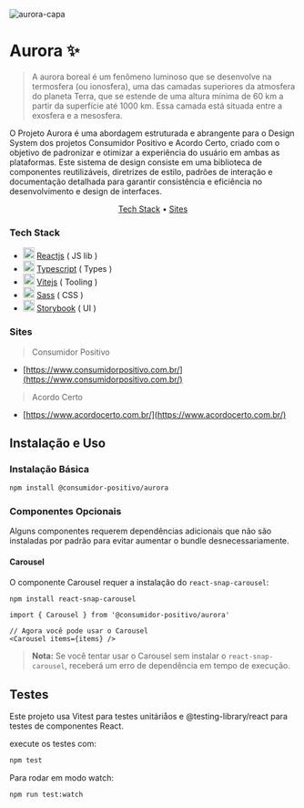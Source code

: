 ![aurora-capa](https://github.com/user-attachments/assets/87cc0477-e345-4b98-b17e-90e941744eab)

# Aurora ✨

> A aurora boreal é um fenômeno luminoso que se desenvolve na termosfera (ou ionosfera), uma das camadas superiores da atmosfera do planeta Terra, que se estende de uma altura mínima de 60 km a partir da superfície até 1000 km. Essa camada está situada entre a exosfera e a mesosfera.

O Projeto Aurora é uma abordagem estruturada e abrangente para o Design System dos projetos Consumidor Positivo e Acordo Certo, criado com o objetivo de padronizar e otimizar a experiência do usuário em ambas as plataformas. Este sistema de design consiste em uma biblioteca de componentes reutilizáveis, diretrizes de estilo, padrões de interação e documentação detalhada para garantir consistência e eficiência no desenvolvimento e design de interfaces.

<p align="center">
  <a href="#tech-stack">Tech Stack</a> •
  <a href="#sites">Sites</a>
</p>

### Tech Stack

- <img width="20" height="20" src="https://github.com/AcordoCertoBR/mono-debtor-hub-ui/assets/397832/2edb6c43-89a3-4c08-b126-96771d488e9b" /> [Reactjs](https://reactjs.org/) ( JS lib )
- <img width="20" height="20" src="https://github.com/AcordoCertoBR/mono-debtor-hub-ui/assets/397832/116d0ad2-55a8-4bd6-a8b8-4fbdb3aab82b" /> [Typescript](https://www.typescriptlang.org/) ( Types )
- <img width="20" height="20" src="https://github.com/AcordoCertoBR/mono-debtor-hub-ui/assets/397832/862d66f3-703d-42f1-8e70-3e6ab5c6d318" /> [Vitejs](https://reactjs.org/) ( Tooling )
- <img width="20" height="20" src="https://github.com/AcordoCertoBR/mono-debtor-hub-ui/assets/397832/4a977365-7a05-4131-8b11-6589acbf0831" /> [Sass](<https://emotion.sh/docs/introduction](https://sass-lang.com/)>) ( CSS )
- <img width="20" height="20" src="https://github.com/AcordoCertoBR/mono-debtor-hub-ui/assets/397832/96405885-c5c0-4e26-a645-0e84b7d12ef3" /> [Storybook](https://storybook.js.org/) ( UI )

### Sites

> Consumidor Positivo

- [https://www.consumidorpositivo.com.br/](https://www.consumidorpositivo.com.br/)

> Acordo Certo

- [https://www.acordocerto.com.br/](https://www.acordocerto.com.br/)

## Instalação e Uso

### Instalação Básica

```bash
npm install @consumidor-positivo/aurora
```

### Componentes Opcionais

Alguns componentes requerem dependências adicionais que não são instaladas por padrão para evitar aumentar o bundle desnecessariamente.

#### Carousel

O componente Carousel requer a instalação do `react-snap-carousel`:

```bash
npm install react-snap-carousel
```

```tsx
import { Carousel } from '@consumidor-positivo/aurora'

// Agora você pode usar o Carousel
<Carousel items={items} />
```

> **Nota:** Se você tentar usar o Carousel sem instalar o `react-snap-carousel`, receberá um erro de dependência em tempo de execução.

## Testes

Este projeto usa Vitest para testes unitáriåos e @testing-library/react para testes de componentes React.

execute os testes com:

```bash
npm test
```

Para rodar em modo watch:

```bash
npm run test:watch
```
